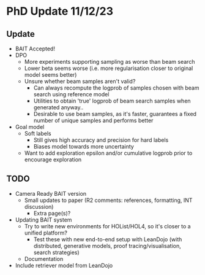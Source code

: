 # PhD Update 11/12/23

## Update 
- BAIT Accepted! 
- DPO
  - More experiments supporting sampling as worse than beam search
  - Lower beta seems worse (i.e. more regularisation closer to original model seems better)
  - Unsure whether beam samples aren't valid? 
    - Can always recompute the logprob of samples chosen with beam search using reference model 
    - Utilities to obtain 'true' logprob of beam search samples when generated anyway..
    - Desirable to use beam samples, as it's faster, guarantees a fixed number of unique samples and performs better 
- Goal model
  - Soft labels
    - Still gives high accuracy and precision for hard labels
    - Biases model towards more uncertainty
  - Want to add exploration epsilon and/or cumulative logprob prior to encourage exploration 

## TODO 
- Camera Ready BAIT version
  - Small updates to paper (R2 comments: references, formatting, INT discussion)
    - Extra page(s)?
- Updating BAIT system 
  - Try to write new environments for HOList/HOL4, so it's closer to a unified platform?
    - Test these with new end-to-end setup with LeanDojo (with distributed, generative models, proof tracing/visualisation,
  search strategies)
  - Documentation 
- Include retriever model from LeanDojo
